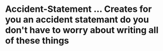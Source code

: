 # Accident-Statement ... Creates for you an accident statemant do you don't have to worry about writing all of these things
